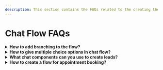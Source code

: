 ```yaml
---
description: This section contains the FAQs related to the creating the chat flow
---
```


# Chat Flow FAQs

<details>

<summary><strong>How to add branching to the flow?</strong></summary>

1. Log in to your account.
2. Click on the bot you want to configure.
3. Click on the `Edit your chat flow` tab.
4. You can add branching by clicking on the `Add New Component` Button.
5. After clicking the button, you will see a list of components. Now, choose `Single Choice`.
6. Click on the component, and a configuration window will appear.
7. Now configure your questions accordingly. Also, you can add more options if you want by clicking on the `+` symbol.

</details>

<details>

<summary><strong>How to give multiple choice options in chat flow?</strong></summary>

Log in to your account.

1. Click On the bot you want to configure.
2. Click on `Edit your chat flow` Tab
3. You can add Multiple choice questions by clicking on the `Add New Component` button. After clicking the button, you will see a list of components.
4. Now, choose Multiple Choice and configure it according to your needs.

</details>

<details>

<summary><strong>What chat components can you use to create leads?</strong></summary>

You can use the name, phone number, and email chat flow component to collect the information you want to capture from leads.

You can find these options in the Edit Your Chat Flow Tab. To Add these components,

1. Log in to your account.
2. Click on the bot you want to configure.
3. Click on `Edit Your Chat Flow` tab
4. Here you can add these by clicking on the `Add New Component` Button.
5. After clicking the button, you will see a list of components.
6. Choose the one you want to apply to.

</details>

<details>

<summary><strong>How to create a flow for appointment booking?</strong></summary>

Log in to your account.

1. Click On the bot you want to configure.
2. Click on `Edit Your Chat Flow` Tab
3. You can add an Appointment booking by clicking on the `Add New Component` Button.
4. After clicking the button, you will see a list of components. Now, choose `Appointment` and configure it according to your needs.
5. The Appointment component comes with various options to configure. You can choose the date, day, time, and slot interval.
6. You can integrate your google calendar to track all appointments within tropitech and avoid double bookings.

</details>
